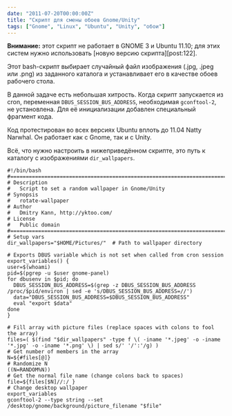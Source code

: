 ```yaml
---
date: "2011-07-20T00:00:00Z"
title: "Скрипт для смены обоев Gnome/Unity"
tags: ["Gnome", "Linux", "Ubuntu", "Unity", "обои"]
---
```


**Внимание:** этот скрипт не работает в GNOME 3 и Ubuntu 11.10; для этих систем нужно использовать [новую версию скрипта][post:122].

Этот bash-скрипт выбирает случайный файл изображения (.jpg, .jpeg или .png) из заданного каталога и устанавливает его в качестве обоев рабочего стола.

<!--more-->

В данной задаче есть небольшая хитрость. Когда скрипт запускается из cron, переменная `DBUS_SESSION_BUS_ADDRESS`, необходимая `gconftool-2`, не установлена. Для её инициализации добавлен специальный фрагмент кода.

Код протестирован во всех версиях Ubuntu вплоть до 11.04 Natty Narwhal. Он работает как с Gnome, так и с Unity.

Всё, что нужно настроить в нижеприведённом скрипте, это путь к каталогу с изображениями `dir_wallpapers`.

    #!/bin/bash
    #================================================================================
    # Description
    #   Script to set a random wallpaper in Gnome/Unity
    # Synopsis
    #   rotate-wallpaper
    # Author
    #   Dmitry Kann, http://yktoo.com/
    # License
    #   Public domain
    #================================================================================
    # Setup vars
    dir_wallpapers="$HOME/Pictures/"  # Path to wallpaper directory

    # Exports DBUS variable which is not set when called from cron session
    export_variables() {
    user=$(whoami)
    pid=$(pgrep -u $user gnome-panel)
    for dbusenv in $pid; do
      DBUS_SESSION_BUS_ADDRESS=$(grep -z DBUS_SESSION_BUS_ADDRESS /proc/$pid/environ | sed -e 's/DBUS_SESSION_BUS_ADDRESS=//')
      data="DBUS_SESSION_BUS_ADDRESS=$DBUS_SESSION_BUS_ADDRESS"
      eval "export $data"
    done
    }

    # Fill array with picture files (replace spaces with colons to fool the array)
    files=( $(find "$dir_wallpapers" -type f \( -iname '*.jpeg' -o -iname '*.jpg' -o -iname '*.png' \) | sed s/' '/':'/g) )
    # Get number of members in the array
    N=${#files[@]}
    # Randomize N
    ((N=RANDOM%N))
    # Get the normal file name (change colons back to spaces)
    file=${files[$N]//:/ }
    # Change desktop wallpaper
    export_variables
    gconftool-2 --type string --set /desktop/gnome/background/picture_filename "$file"

